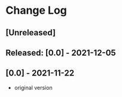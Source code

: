 # Change Log 
## [Unreleased]

## Released: [0.0] - 2021-12-05

## [0.0] - 2021-11-22
- original version
